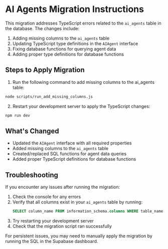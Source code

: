 
# AI Agents Migration Instructions

This migration addresses TypeScript errors related to the `ai_agents` table in the database. The changes include:

1. Adding missing columns to the `ai_agents` table 
2. Updating TypeScript type definitions in the `AIAgent` interface
3. Fixing database functions for querying agent data
4. Adding proper type definitions for database functions

## Steps to Apply Migration

1. Run the following command to add missing columns to the ai_agents table:

```bash
node scripts/run_add_missing_columns.js
```

2. Restart your development server to apply the TypeScript changes:

```bash
npm run dev
```

## What's Changed

- Updated the `AIAgent` interface with all required properties
- Added missing columns to the `ai_agents` table
- Created/replaced SQL functions for agent data queries
- Added proper TypeScript definitions for database functions

## Troubleshooting

If you encounter any issues after running the migration:

1. Check the console for any errors
2. Verify that all columns exist in your `ai_agents` table by running:
   ```sql
   SELECT column_name FROM information_schema.columns WHERE table_name = 'ai_agents';
   ```
3. Try restarting your development server
4. Check that the migration script ran successfully

For persistent issues, you may need to manually apply the migration by running the SQL in the Supabase dashboard.
